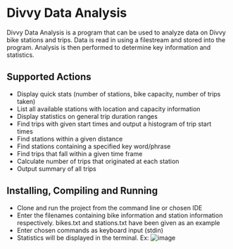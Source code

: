 Divvy Data Analysis
===

Divvy Data Analysis is a program that can be used to analyze data on Divvy bike stations and trips. Data is read in using a filestream and stored into the program. Analysis is then performed to determine key information and statistics.

Supported Actions
---
- Display quick stats (number of stations, bike capacity, number of trips taken)
- List all available stations with location and capacity information
- Display statistics on general trip duration ranges
- Find trips with given start times and output a histogram of trip start times
- Find stations within a given distance
- Find stations containing a specified key word/phrase
- Find trips that fall within a given time frame
- Calculate number of trips that originated at each station
- Output summary of all trips

Installing, Compiling and Running
---
- Clone and run the project from the command line or chosen IDE
- Enter the filenames containing bike information and station information respectively. bikes.txt and stations.txt have been given as an example
- Enter chosen commands as keyboard input (stdin)
- Statistics will be displayed in the terminal. Ex: 
![image](https://github.com/Shreya-Boyapati/DivvyData/assets/69652518/14d4306d-c755-4c04-b9c3-97097d8c0238)
